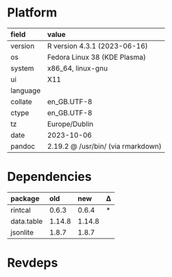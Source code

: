 # Platform

|field    |value                              |
|:--------|:----------------------------------|
|version  |R version 4.3.1 (2023-06-16)       |
|os       |Fedora Linux 38 (KDE Plasma)       |
|system   |x86_64, linux-gnu                  |
|ui       |X11                                |
|language |                                   |
|collate  |en_GB.UTF-8                        |
|ctype    |en_GB.UTF-8                        |
|tz       |Europe/Dublin                      |
|date     |2023-10-06                         |
|pandoc   |2.19.2 @ /usr/bin/ (via rmarkdown) |

# Dependencies

|package    |old    |new    |Δ  |
|:----------|:------|:------|:--|
|rintcal    |0.6.3  |0.6.4  |*  |
|data.table |1.14.8 |1.14.8 |   |
|jsonlite   |1.8.7  |1.8.7  |   |

# Revdeps

